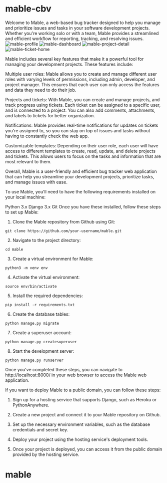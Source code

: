 # mable-cbv

Welcome to Mable, a web-based bug tracker designed to help you manage and prioritize issues and tasks in your software development projects. Whether you're working solo or with a team, Mable provides a streamlined and efficient workflow for reporting, tracking, and resolving issues.
![mable-profile](https://user-images.githubusercontent.com/75034316/225788717-02be66f7-0d8c-4409-aaa0-58df6a82745d.png)
![mable-dashboard](https://user-images.githubusercontent.com/75034316/225788744-32ece86b-0794-472b-b596-e19d429c9f8a.png)
![mable-project-detail](https://user-images.githubusercontent.com/75034316/225788752-644e1816-6ec7-4d17-a94d-a085081eb52c.png)
![mable-ticket-home](https://user-images.githubusercontent.com/75034316/225788757-4a5cf9d6-f07e-473b-b42e-ff7141a7fba3.png)

Mable includes several key features that make it a powerful tool for managing your development projects. These features include:

Multiple user roles: Mable allows you to create and manage different user roles with varying levels of permissions, including admin, developer, and project manager. This ensures that each user can only access the features and data they need to do their job.


Projects and tickets: With Mable, you can create and manage projects, and track progress using tickets. Each ticket can be assigned to a specific user, and is connected to a project. You can also add comments, attachments, and labels to tickets for better organization.

Notifications: Mable provides real-time notifications for updates on tickets you're assigned to, so you can stay on top of issues and tasks without having to constantly check the web app.

Customizable templates: Depending on their user role, each user will have access to different templates to create, read, update, and delete projects and tickets. This allows users to focus on the tasks and information that are most relevant to them.

Overall, Mable is a user-friendly and efficient bug tracker web application that can help you streamline your development projects, prioritize tasks, and manage issues with ease.


To use Mable, you'll need to have the following requirements installed on your local machine:

Python 3.x
Django 3.x
Git
Once you have these installed, follow these steps to set up Mable:

1. Clone the Mable repository from Github using Git:

```git clone https://github.com/your-username/mable.git```

2. Navigate to the project directory:

```cd mable```

3. Create a virtual environment for Mable:

```python3 -m venv env```

4. Activate the virtual environment:

```source env/bin/activate```

5. Install the required dependencies:

```pip install -r requirements.txt```

6. Create the database tables:

```python manage.py migrate```

7. Create a superuser account:

```python manage.py createsuperuser```

8. Start the development server:

```python manage.py runserver```

Once you've completed these steps, you can navigate to http://localhost:8000/ in your web browser to access the Mable web application.

If you want to deploy Mable to a public domain, you can follow these steps:

1. Sign up for a hosting service that supports Django, such as Heroku or PythonAnywhere.

2. Create a new project and connect it to your Mable repository on Github.

3. Set up the necessary environment variables, such as the database credentials and secret key.

4. Deploy your project using the hosting service's deployment tools.

5. Once your project is deployed, you can access it from the public domain provided by the hosting service.
# mable
